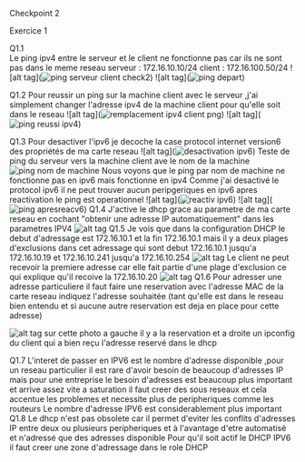 Checkpoint 2 

Exercice 1

Q1.1  
Le ping ipv4 entre le serveur et le client ne fonctionne pas car ils ne sont pas dans le meme reseau 
serveur : 172.16.10.10/24 
client : 172.16.100.50/24
![alt tag](![ping serveur client check2](https://github.com/user-attachments/assets/519d61ca-4e3d-498a-8135-41ff4277a539))
![alt tag](![ping depart](https://github.com/user-attachments/assets/c4ff21d4-c416-4664-90f0-904bcdc4922a))

Q1.2
Pour reussir un ping sur la machine client avec le serveur ,j'ai simplement changer l'adresse ipv4 de la machine client pour qu'elle soit dans le reseau 
![alt tag](![remplacement ipv4 client png](https://github.com/user-attachments/assets/976b6032-c537-4eae-86a5-99682497a5e7))
![alt tag](![ping reussi ipv4](https://github.com/user-attachments/assets/fd6fbeaa-1576-4aeb-9a18-7f1ea6f1affb))

Q1.3
Pour desactiver l'ipv6 je decoche la  case protocol internet version6 des propriétés de ma carte reseau 
![alt tag](![desactivation ipv6](https://github.com/user-attachments/assets/8608c3bf-b462-4d13-bea6-b7c2f90c9f09))
Teste de ping du serveur vers la machine client ave le nom de la machine 
![ping nom de machine](https://github.com/user-attachments/assets/329a96bc-cd78-4f8b-b32d-c2c9ed9dae8e)
Nous voyons que le ping par nom de machine ne fonctionne pas en ipv6 mais fonctionne en ipv4 
Comme j'ai desactivé le protocol ipv6 il ne peut trouver aucun peripgeriques en ipv6 
apres reactivation  le ping est operationnel 
![alt tag](![reactiv ipv6](https://github.com/user-attachments/assets/928995fb-91ad-48b8-892f-1d694bbc81df))
![alt tag](![ping apresreacv6](https://github.com/user-attachments/assets/27376467-b96b-4c83-88a2-aafce03cd8ca))
Q1.4
J'active le dhcp  grace au parametre de ma carte reseau en cochant "obtenir une adresse IP automatiquement" dans les parametres IPV4
![alt tag](![activationdhcp](https://github.com/user-attachments/assets/6cb110d6-d53d-4c82-bab4-8042ab7fabd4))
Q1.5
Je vois que dans la configuration DHCP le debut d'adressage est 172.16.10.1 et la fin 172.16.10.1 
mais il y a deux plages d'exclusions dans cet adressage qui sont 
debut 172.16.10.1 jusqu'a 172.16.10.19 et 172.16.10.241 jusqu'a 172.16.10.254
![alt tag](![DHCP](https://github.com/user-attachments/assets/0d22e21c-2387-4c7f-ba23-d3c71d91b989))
Le client ne peut recevoir la premiere adresse car elle fait partie d'une plage d'exclusion 
ce qui explique qu'il recoive la 172.16.10.20 
![alt tag](![ipconfigdhcp](https://github.com/user-attachments/assets/9538c4bf-c45f-4c15-9c26-5fdf687ef9f0))
Q1.6
Pour adresser une adresse particuliere il faut faire une reservation avec l'adresse MAC de la carte reseau 
indiquez l'adresse souhaitée (tant qu'elle est dans le reseau bien entendu et si aucune autre reservation est deja en place pour cette adresse)

![alt tag](![reservationetipconfig](https://github.com/user-attachments/assets/26d90e21-6fe9-41a4-8733-d3f0b5e7803f))
sur cette photo a gauche il y a la reservation et a droite un ipconfig du client qui a bien reçu l'adresse reservé dans le dhcp 

Q1.7
L'interet de passer en IPV6 est le nombre d'adresse disponible ,pour un reseau particulier il est rare d'avoir besoin de beaucoup d'adresses IP mais pour une entreprise le besoin d'adresses est beaucoup plus important et arrive assez vite a saturation
il faut creer des sous reseaux et cela accentue les problemes et necessite plus de peripheriques comme les routeurs 
Le nombre d'adresse IPV6 est considerablement plus important 
Q1.8
Le dhcp n'est pas obsolete car il permet d'eviter les conflits d'adresses IP entre deux ou plusieurs peripheriques et à l'avantage d'etre automatisé et n'adressé que des adresses disponible 
Pour qu'il soit actif le DHCP IPV6 il faut creer une zone d'adressage dans le role DHCP 
























